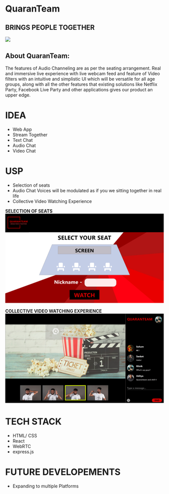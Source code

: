 # QuaranTeam
BRINGS PEOPLE TOGETHER
---
![](https://github.com/GTron-1729/flask-1/blob/master/finqt%20(2).png)

  About QuaranTeam:
  ---
  The features of Audio Channeling are as per the seating arrangement. Real and immersive live experience with live webcam feed
and feature of Video filters with an intuitive and simplistic UI which will be versatile for all age groups, along with all
the other features that existing solutions like Netflix Party, Facebook Live Party and other applications gives our product an upper edge.


# IDEA

- Web App
- Stream Together
- Text Chat
- Audio Chat
- Video Chat


# USP

- Selection of seats 
- Audio Chat Voices will be modulated as if you we sitting together in real life
- Collective Video Watching Experience

**SELECTION OF SEATS**
![](https://github.com/Hack-Rx/QuaranTeam/blob/master/Images/Web%20Page%202.png?raw=true)


**COLLECTIVE VIDEO WATCHING EXPERIENCE**
![](https://github.com/Hack-Rx/QuaranTeam/blob/master/Images/Web%20Page%203.png?raw=true)



# TECH STACK

- HTML/ CSS
- React
- WebRTC
- express.js


# FUTURE DEVELOPEMENTS

- Expanding to multiple Platforms
